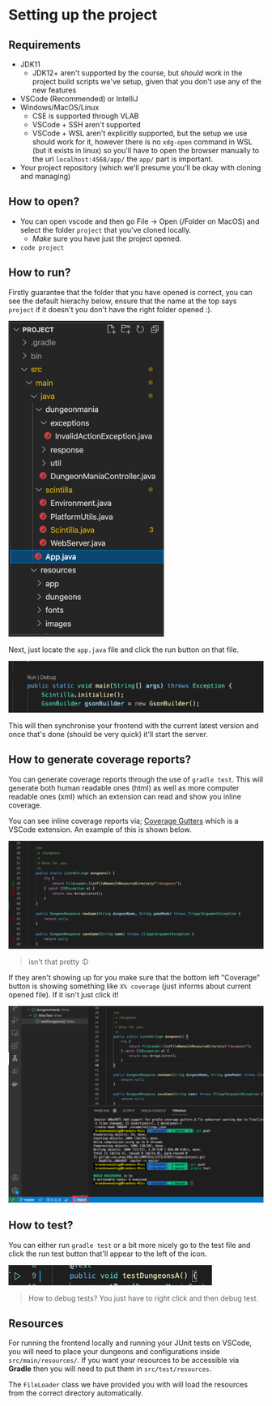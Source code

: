 # Setting up the project

## Requirements

- JDK11
    - JDK12+ aren't supported by the course, but *should* work in the project build scripts we've setup, given that you don't use any of the new features
- VSCode (Recommended) or IntelliJ
- Windows/MacOS/Linux
    - CSE is supported through VLAB
    - VSCode + SSH aren't supported
    - VSCode + WSL aren't explicitly supported, but the setup we use should work for it, however there is no `xdg-open` command in WSL (but it exists in linux) so you'll have to open the browser manually to the url `localhost:4568/app/` the `app/` part is important.
- Your project repository (which we'll presume you'll be okay with cloning and managing)

## How to open?

- You can open vscode and then go File -> Open (/Folder on MacOS) and select the folder `project` that you've cloned locally.
    - *Make* sure you have just the project opened.
- `code project`

## How to run?

Firstly guarantee that the folder that you have opened is correct, you can see the default hierachy below, ensure that the name at the top says `project` if it doesn't you don't have the right folder opened :).

![image.png](./setup/vscode_hierachy.png)

Next, just locate the `app.java` file and click the run button on that file.

![image.png](./setup/vscode_run.png)

This will then synchronise your frontend with the current latest version and once that's done (should be very quick) it'll start the server.

## How to generate coverage reports?

You can generate coverage reports through the use of `gradle test`.  This will generate both human readable ones (html) as well as more computer readable ones (xml) which an extension can read and show you inline coverage.

You can see inline coverage reports via; [Coverage Gutters](https://marketplace.visualstudio.com/items?itemName=ryanluker.vscode-coverage-gutters) which is a VSCode extension.  An example of this is shown below.

![image.png](./setup/vscode_gutters.png)

> isn't that pretty :D

If they aren't showing up for you make sure that the bottom left "Coverage" button is showing something like `X% coverage` (just informs about current opened file).  If it isn't just click it!

![image.png](./setup/vscode_coverage.png)

## How to test?

You can either run `gradle test` or a bit more nicely go to the test file and click the run test button that'll appear to the left of the icon.

![image.png](./setup/vscode_test.png)

> How to debug tests?  You just have to right click and then debug test.

## Resources

For running the frontend locally and running your JUnit tests on VSCode, you will need to place your dungeons and configurations inside `src/main/resources/`. If you want your resources to be accessible via **Gradle** then you will need to put them in `src/test/resources`. 

The `FileLoader` class we have provided you with will load the resources from the correct directory automatically.